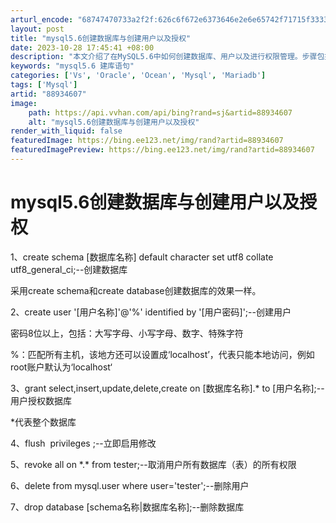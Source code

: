 ```yaml
---
arturl_encode: "68747470733a2f2f:626c6f672e6373646e2e6e65742f71715f3333343638383537:2f61727469636c652f64657461696c732f3838393334363037"
layout: post
title: "mysql5.6创建数据库与创建用户以及授权"
date: 2023-10-28 17:45:41 +08:00
description: "本文介绍了在MySQL5.6中如何创建数据库、用户以及进行权限管理。步骤包括使用`create sc"
keywords: "mysql5.6 建库语句"
categories: ['Vs', 'Oracle', 'Ocean', 'Mysql', 'Mariadb']
tags: ['Mysql']
artid: "88934607"
image:
    path: https://api.vvhan.com/api/bing?rand=sj&artid=88934607
    alt: "mysql5.6创建数据库与创建用户以及授权"
render_with_liquid: false
featuredImage: https://bing.ee123.net/img/rand?artid=88934607
featuredImagePreview: https://bing.ee123.net/img/rand?artid=88934607
---
```


# mysql5.6创建数据库与创建用户以及授权

1、create schema [数据库名称] default character set utf8 collate utf8\_general\_ci;--创建数据库

采用create schema和create database创建数据库的效果一样。

2、create user '[用户名称]'@'%' identified by '[用户密码]';--创建用户

密码8位以上，包括：大写字母、小写字母、数字、特殊字符

%：匹配所有主机，该地方还可以设置成‘localhost’，代表只能本地访问，例如root账户默认为‘localhost‘

3、grant select,insert,update,delete,create on [数据库名称].\* to [用户名称];--用户授权数据库

\*代表整个数据库

4、flush  privileges ;--立即启用修改

5、revoke all on \*.\* from tester;--取消用户所有数据库（表）的所有权限

6、delete from mysql.user where user='tester';--删除用户

7、drop database [schema名称|数据库名称];--删除数据库